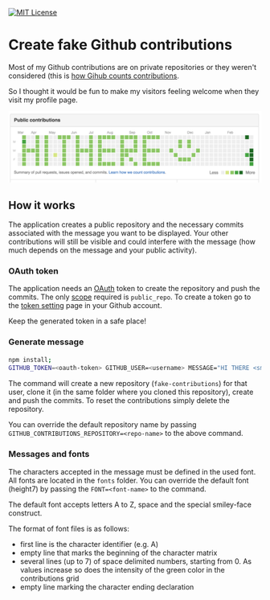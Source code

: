[![MIT License][license-image]][license-url]

# Create fake Github contributions

Most of my Github contributions are on private repositories or they weren't considered (this is [how Gihub counts
contributions](https://help.github.com/articles/why-are-my-contributions-not-showing-up-on-my-profile).

So I thought it would be fun to make my visitors feeling welcome when they visit my profile page.

![Contribution message](https://github.com/croman/contributions/raw/master/images/message.png)

## How it works

The application creates a public repository and the necessary commits associated with the message you want to be
displayed. Your other contributions will still be visible and could interfere with the message (how much depends on the
message and your public activity).

### OAuth token

The application needs an [OAuth](https://developer.github.com/v3/oauth/) token to create the repository and push the
commits. The only [scope](https://developer.github.com/v3/oauth/#scopes) required is `public_repo`. To create a token
go to the [token setting](https://github.com/settings/tokens/new) page in your Github account.

Keep the generated token in a safe place!

### Generate message

```bash
npm install;
GITHUB_TOKEN=<oauth-token> GITHUB_USER=<username> MESSAGE="HI THERE <smiley-face>" node index.js
```

The command will create a new repository (`fake-contributions`) for that user, clone it (in the same folder where you
cloned this repository), create and push the commits. To reset the contributions simply delete the repository.

You can override the default repository name by passing `GITHUB_CONTRIBUTIONS_REPOSITORY=<repo-name>` to the above
command.

### Messages and fonts

The characters accepted in the message must be defined in the used font. All fonts are located in the `fonts` folder.
You can override the default font (height7) by passing the `FONT=<font-name>` to the command.

The default font accepts letters A to Z, space and the special smiley-face construct.

The format of font files is as follows:

 - first line is the character identifier (e.g. A)
 - empty line that marks the beginning of the character matrix
 - several lines (up to 7) of space delimited numbers, starting from 0. As values increase so does the intensity of the
   green color in the contributions grid
 - empty line marking the character ending declaration

[license-image]: http://img.shields.io/badge/license-MIT-blue.svg?style=flat
[license-url]: LICENSE

